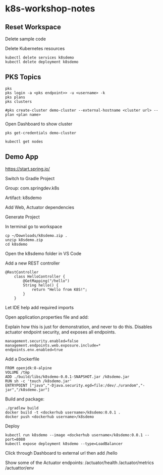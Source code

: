 # k8s-workshop-notes

Reset Workspace
---------------
Delete sample code

Delete Kubernetes resources
```
kubectl delete services k8sdemo
kubectl delete deployment k8sdemo
```

PKS Topics
----------

```
pks
pks login -a <pks endpoint>> -u <username> -k
pks plans
pks clusters

#pks create-cluster demo-cluster --external-hostname <cluster url> --plan <plan name>
```

Open Dashboard to show cluster



```
pks get-credentials demo-cluster

kubectl get nodes 
```


Demo App
--------


https://start.spring.io/

Switch to Gradle Project

Group: com.springdev.k8s

Artifact: k8sdemo

Add Web, Actuator dependencies

Generate Project

In terminal go to workspace
```
cp ~/Downloads/k8sdemo.zip .
unzip k8sdemo.zip
cd k8sdemo
```

Open the k8sdemo folder in VS Code

Add a new REST controller

```
@RestController
	class HelloController {
		@GetMapping("/hello")
		String hello() {
			return "Hello from K8S!";
		}
	}
```
Let IDE help add required imports

Open application.properties file and add:

Explain how this is just for demonstration, and never to do this. Disables actuator endpoint security, and exposes all endpoints.

```
management.security.enabled=false
management.endpoints.web.exposure.include=*
endpoints.env.enabled=true

```

Add a Dockerfile

```
FROM openjdk:8-alpine
VOLUME /tmp
ADD ./build/libs/k8sdemo-0.0.1-SNAPSHOT.jar /k8sdemo.jar
RUN sh -c 'touch /k8sdemo.jar'
ENTRYPOINT ["java","-Djava.security.egd=file:/dev/./urandom","-jar","/k8sdemo.jar"]
```

Build and package:

```
./gradlew build
docker build -t <dockerhub username>/k8sdemo:0.0.1 .
docker push <dockerhub username>/k8sdemo
```

Deploy
```
kubectl run k8sdemo --image <dockerhub username>/k8sdemo:0.0.1 --port=8080
kubectl expose deployment k8sdemo --type=LoadBalancer
```


Click through Dashboard to external url then add /hello

Show some of the Actuator endpoints:
/actuator/health
/actuator/metrics
/actuattor/env

